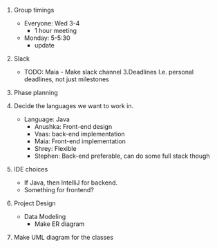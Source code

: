 1. Group timings 
	* Everyone: Wed 3-4
		* 1 hour meeting 
	* Monday: 5-5:30 
		* update
2. Slack
	* TODO: Maia - Make slack channel 
3.Deadlines 
I.e. personal deadlines, not just milestones
4. Phase planning
5. Decide the languages we want to work in.
	* Language: Java 
		* Anushka: Front-end design
		* Vaas: back-end implementation 
		* Maia: Front-end implementation
		* Shrey: Flexible
		* Stephen: Back-end preferable, can do some full stack though
6. IDE choices
	* If Java, then IntelliJ for backend.
	* Something for frontend?

7. Project Design
	* Data Modeling
		* Make ER diagram
8. Make UML diagram for the classes
